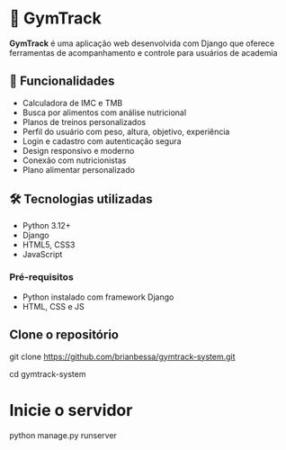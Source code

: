 # 💪 GymTrack

**GymTrack** é uma aplicação web desenvolvida com Django que oferece ferramentas de acompanhamento e controle para usuários de academia

## 🔧 Funcionalidades

- Calculadora de IMC e TMB
- Busca por alimentos com análise nutricional
- Planos de treinos personalizados
- Perfil do usuário com peso, altura, objetivo, experiência
- Login e cadastro com autenticação segura
- Design responsivo e moderno
- Conexão com nutricionistas
- Plano alimentar personalizado

## 🛠️ Tecnologias utilizadas

- Python 3.12+
- Django 
- HTML5, CSS3
- JavaScript

### Pré-requisitos

- Python instalado com framework Django
- HTML, CSS e JS

## Clone o repositório

git clone https://github.com/brianbessa/gymtrack-system.git

cd gymtrack-system

# Inicie o servidor

python manage.py runserver

